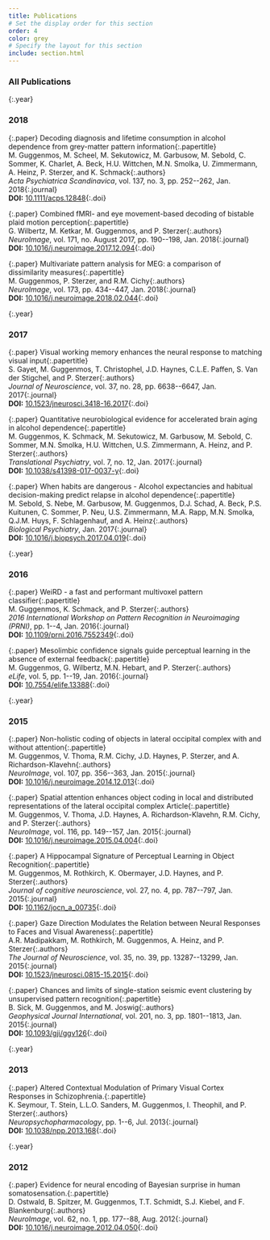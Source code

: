 ```yaml
---
title: Publications
# Set the display order for this section
order: 4
color: grey
# Specify the layout for this section
include: section.html
---
```

### All Publications

{:.year}
### 2018

{:.paper}
<span>Decoding diagnosis and lifetime consumption in alcohol dependence from grey-matter pattern information</span>{:.papertitle}  
<span>M. Guggenmos, M. Scheel, M. Sekutowicz, M. Garbusow, M. Sebold, C. Sommer, K. Charlet, A. Beck, H.U. Wittchen, M.N. Smolka, U. Zimmermann, A. Heinz, P. Sterzer, and K. Schmack</span>{:.authors}  
<span>_Acta Psychiatrica Scandinavica_, vol. 137, no. 3, pp. 252--262, Jan. 2018</span>{:.journal}  
<span>**DOI:** [10.1111/acps.12848](https://dx.doi.org/10.1111/acps.12848)</span>{:.doi}  

{:.paper}
<span>Combined fMRI- and eye movement-based decoding of bistable plaid motion perception</span>{:.papertitle}  
<span>G. Wilbertz, M. Ketkar, M. Guggenmos, and P. Sterzer</span>{:.authors}  
<span>_NeuroImage_, vol. 171, no. August 2017, pp. 190--198, Jan. 2018</span>{:.journal}  
<span>**DOI:** [10.1016/j.neuroimage.2017.12.094](https://dx.doi.org/10.1016/j.neuroimage.2017.12.094)</span>{:.doi}  

{:.paper}
<span>Multivariate pattern analysis for MEG: a comparison of dissimilarity measures</span>{:.papertitle}  
<span>M. Guggenmos, P. Sterzer, and R.M. Cichy</span>{:.authors}  
<span>_NeuroImage_, vol. 173, pp. 434--447, Jan. 2018</span>{:.journal}  
<span>**DOI:** [10.1016/j.neuroimage.2018.02.044](https://dx.doi.org/10.1016/j.neuroimage.2018.02.044)</span>{:.doi}  

{:.year}
### 2017

{:.paper}
<span>Visual working memory enhances the neural response to matching visual input</span>{:.papertitle}  
<span>S. Gayet, M. Guggenmos, T. Christophel, J.D. Haynes, C.L.E. Paffen, S. Van der Stigchel, and P. Sterzer</span>{:.authors}  
<span>_Journal of Neuroscience_, vol. 37, no. 28, pp. 6638--6647, Jan. 2017</span>{:.journal}  
<span>**DOI:** [10.1523/jneurosci.3418-16.2017](https://dx.doi.org/10.1523/jneurosci.3418-16.2017)</span>{:.doi}  

{:.paper}
<span>Quantitative neurobiological evidence for accelerated brain aging in alcohol dependence</span>{:.papertitle}  
<span>M. Guggenmos, K. Schmack, M. Sekutowicz, M. Garbusow, M. Sebold, C. Sommer, M.N. Smolka, H.U. Wittchen, U.S. Zimmermann, A. Heinz, and P. Sterzer</span>{:.authors}  
<span>_Translational Psychiatry_, vol. 7, no. 12, Jan. 2017</span>{:.journal}  
<span>**DOI:** [10.1038/s41398-017-0037-y](https://dx.doi.org/10.1038/s41398-017-0037-y)</span>{:.doi}  

{:.paper}
<span>When habits are dangerous - Alcohol expectancies and habitual decision-making predict relapse in alcohol dependence</span>{:.papertitle}  
<span>M. Sebold, S. Nebe, M. Garbusow, M. Guggenmos, D.J. Schad, A. Beck, P.S. Kuitunen, C. Sommer, P. Neu, U.S. Zimmermann, M.A. Rapp, M.N. Smolka, Q.J.M. Huys, F. Schlagenhauf, and A. Heinz</span>{:.authors}  
<span>_Biological Psychiatry_, Jan. 2017</span>{:.journal}  
<span>**DOI:** [10.1016/j.biopsych.2017.04.019](https://dx.doi.org/10.1016/j.biopsych.2017.04.019)</span>{:.doi}  

{:.year}
### 2016

{:.paper}
<span>WeiRD - a fast and performant multivoxel pattern classifier</span>{:.papertitle}  
<span>M. Guggenmos, K. Schmack, and P. Sterzer</span>{:.authors}  
<span>_2016 International Workshop on Pattern Recognition in Neuroimaging (PRNI)_, pp. 1--4, Jan. 2016</span>{:.journal}  
<span>**DOI:** [10.1109/prni.2016.7552349](https://dx.doi.org/10.1109/prni.2016.7552349)</span>{:.doi}  

{:.paper}
<span>Mesolimbic confidence signals guide perceptual learning in the absence of external feedback</span>{:.papertitle}  
<span>M. Guggenmos, G. Wilbertz, M.N. Hebart, and P. Sterzer</span>{:.authors}  
<span>_eLife_, vol. 5, pp. 1--19, Jan. 2016</span>{:.journal}  
<span>**DOI:** [10.7554/elife.13388](https://dx.doi.org/10.7554/elife.13388)</span>{:.doi}  

{:.year}
### 2015

{:.paper}
<span>Non-holistic coding of objects in lateral occipital complex with and without attention</span>{:.papertitle}  
<span>M. Guggenmos, V. Thoma, R.M. Cichy, J.D. Haynes, P. Sterzer, and A. Richardson-Klavehn</span>{:.authors}  
<span>_NeuroImage_, vol. 107, pp. 356--363, Jan. 2015</span>{:.journal}  
<span>**DOI:** [10.1016/j.neuroimage.2014.12.013](https://dx.doi.org/10.1016/j.neuroimage.2014.12.013)</span>{:.doi}  

{:.paper}
<span>Spatial attention enhances object coding in local and distributed representations of the lateral occipital complex Article</span>{:.papertitle}  
<span>M. Guggenmos, V. Thoma, J.D. Haynes, A. Richardson-Klavehn, R.M. Cichy, and P. Sterzer</span>{:.authors}  
<span>_NeuroImage_, vol. 116, pp. 149--157, Jan. 2015</span>{:.journal}  
<span>**DOI:** [10.1016/j.neuroimage.2015.04.004](https://dx.doi.org/10.1016/j.neuroimage.2015.04.004)</span>{:.doi}  

{:.paper}
<span>A Hippocampal Signature of Perceptual Learning in Object Recognition</span>{:.papertitle}  
<span>M. Guggenmos, M. Rothkirch, K. Obermayer, J.D. Haynes, and P. Sterzer</span>{:.authors}  
<span>_Journal of cognitive neuroscience_, vol. 27, no. 4, pp. 787--797, Jan. 2015</span>{:.journal}  
<span>**DOI:** [10.1162/jocn_a_00735](https://dx.doi.org/10.1162/jocn_a_00735)</span>{:.doi}  

{:.paper}
<span>Gaze Direction Modulates the Relation between Neural Responses to Faces and Visual Awareness</span>{:.papertitle}  
<span>A.R. Madipakkam, M. Rothkirch, M. Guggenmos, A. Heinz, and P. Sterzer</span>{:.authors}  
<span>_The Journal of Neuroscience_, vol. 35, no. 39, pp. 13287--13299, Jan. 2015</span>{:.journal}  
<span>**DOI:** [10.1523/jneurosci.0815-15.2015](https://dx.doi.org/10.1523/jneurosci.0815-15.2015)</span>{:.doi}  

{:.paper}
<span>Chances and limits of single-station seismic event clustering by unsupervised pattern recognition</span>{:.papertitle}  
<span>B. Sick, M. Guggenmos, and M. Joswig</span>{:.authors}  
<span>_Geophysical Journal International_, vol. 201, no. 3, pp. 1801--1813, Jan. 2015</span>{:.journal}  
<span>**DOI:** [10.1093/gji/ggv126](https://dx.doi.org/10.1093/gji/ggv126)</span>{:.doi}  

{:.year}
### 2013

{:.paper}
<span>Altered Contextual Modulation of Primary Visual Cortex Responses in Schizophrenia.</span>{:.papertitle}  
<span>K. Seymour, T. Stein, L.L.O. Sanders, M. Guggenmos, I. Theophil, and P. Sterzer</span>{:.authors}  
<span>_Neuropsychopharmacology_, pp. 1--6, Jul. 2013</span>{:.journal}  
<span>**DOI:** [10.1038/npp.2013.168](https://dx.doi.org/10.1038/npp.2013.168)</span>{:.doi}  

{:.year}
### 2012

{:.paper}
<span>Evidence for neural encoding of Bayesian surprise in human somatosensation.</span>{:.papertitle}  
<span>D. Ostwald, B. Spitzer, M. Guggenmos, T.T. Schmidt, S.J. Kiebel, and F. Blankenburg</span>{:.authors}  
<span>_NeuroImage_, vol. 62, no. 1, pp. 177--88, Aug. 2012</span>{:.journal}  
<span>**DOI:** [10.1016/j.neuroimage.2012.04.050](https://dx.doi.org/10.1016/j.neuroimage.2012.04.050)</span>{:.doi}  

